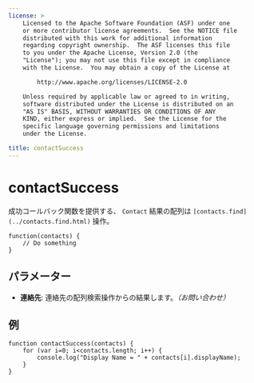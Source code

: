 ```yaml
---
license: >
    Licensed to the Apache Software Foundation (ASF) under one
    or more contributor license agreements.  See the NOTICE file
    distributed with this work for additional information
    regarding copyright ownership.  The ASF licenses this file
    to you under the Apache License, Version 2.0 (the
    "License"); you may not use this file except in compliance
    with the License.  You may obtain a copy of the License at

        http://www.apache.org/licenses/LICENSE-2.0

    Unless required by applicable law or agreed to in writing,
    software distributed under the License is distributed on an
    "AS IS" BASIS, WITHOUT WARRANTIES OR CONDITIONS OF ANY
    KIND, either express or implied.  See the License for the
    specific language governing permissions and limitations
    under the License.

title: contactSuccess
---
```


# contactSuccess

成功コールバック関数を提供する、 `Contact` 結果の配列は `[contacts.find](../contacts.find.html)` 操作。

    function(contacts) {
        // Do something
    }
    

## パラメーター

*   **連絡先**: 連絡先の配列検索操作からの結果します。*（お問い合わせ）*

## 例

    function contactSuccess(contacts) {
        for (var i=0; i<contacts.length; i++) {
            console.log("Display Name = " + contacts[i].displayName);
        }
    }